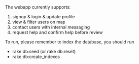 The webapp currently supports:
1. signup & login & update profile
2. view & filter users on map
3. contact users with internal messaging
4. request help and confirm help before review

To run, please remember to index the database, you should run
- rake db:seed (or rake db:reset)
- rake db:create_indexes